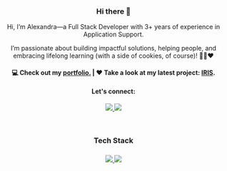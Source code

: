 <h3 align="center"> Hi there 👋</h3>

<p align="center">
Hi, I’m Alexandra—a Full Stack Developer with 3+ years of experience in Application Support.</p>


<p align="center">
I’m passionate about building impactful solutions, helping people, and embracing lifelong learning (with a side of cookies, of course)! 🚀🍪❤️
</p>

<h4 align="center">
💻 Check out my <a href="https://alexandralionga.dev">portfolio.</a> | ❤️ Take a look at my latest project: <a href="https://github.com/alexandra-lionga/iris">IRIS</a>.
</h4>

<h4 align="center">
Let's connect:
</h4>
<p align="center">
  <a href="https://www.linkedin.com/in/alexandralionga">
    <img src="https://skillicons.dev/icons?i=linkedin" />
  </a>
  <a href="mailto:alexandrajoselia@gmail.com">
    <img src="https://skillicons.dev/icons?i=gmail" />
  </a>
</p>

<br/>
<h3 align="center">
Tech Stack
</h3>

<h3 align="center">
<p align="center">
  <a href="https://alexandralionga.dev">
    <img src="https://skillicons.dev/icons?i=html,css,sass,js,py,anaconda,nodejs,mysql,nodejs" />
     <img src="https://skillicons.dev/icons?i=express,react,git,github,postman,linux,pycharm,selenium,vscode" />
  </a>
</p>
</h3>
